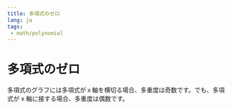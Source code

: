 ```yaml
---
title: 多項式のゼロ
lang: ja
tags:
 - math/polynomial
---
```

# 多項式のゼロ
多項式のグラフには多項式がｘ軸を横切る場合、多重度は奇数です。でも、多項式が x 軸に接する場合、多重度は偶数です。